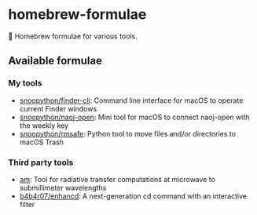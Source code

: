 # homebrew-formulae

:beer: Homebrew formulae for various tools.

## Available formulae

### My tools

+ [snoopython/finder-cli](https://github.com/snoopython/finder-cli): Command line interface for macOS to operate current Finder windows
+ [snoopython/naoj-open](https://github.com/snoopython/naoj-open): Mini tool for macOS to connect naoj-open with the weekly key
+ [snoopython/rmsafe](https://github.com/snoopython/rmsafe): Python tool to move files and/or directories to macOS Trash

### Third party tools

+ [am](https://www.cfa.harvard.edu/~spaine/am/index.html): Tool for radiative transfer computations at microwave to submillimeter wavelengths
+ [b4b4r07/enhancd](https://github.com/b4b4r07/enhancd): A next-generation cd command with an interactive filter
